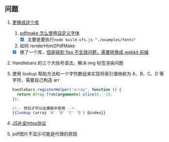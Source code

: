 ## 问题

1. [更换成这个库](https://github.com/chuongtrh/html_to_pdf)
   1. [pdfmake 怎么使用自定义字体](https://pdfmake.github.io/docs/0.1/fonts/custom-fonts-client-side/vfs/)
      - [x] 主要是要执行`node build-vfs.js "./examples/fonts"`
   2. 如何 renderHtml2PdfMake
   - [x] 换了一个库，[但是碰到 flex 不生效问题，需要转换成 webkit 前缀](https://github.com/marcbachmann/node-html-pdf/issues/24#:~:text=https%3A//autoprefixer.github.io/)
2. Handlebars 的三个大括号语法，解决 img 标签渲染问题
3. 使用 lookup 帮助方法和一个字符数组来实现将索引值映射为 A、B、C、D 等字符，需要自己构造 arr

   ```js
   handlebars.registerHelper("array", function () {
     return Array.from(arguments).slice(0, -1);
   });

   <!-- 然后才可以在模板中使用 -->
   {{lookup (array 'A' 'B' 'C' 'D') @index}}
   ```
4. [JS补全https协议](https://blog.csdn.net/gao_shao_liang/article/details/40426857)
5. pdf图片不显示可能是代理的原因
